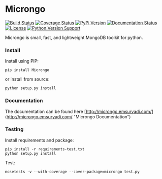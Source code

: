 # Microngo

[![Build Status](https://travis-ci.org/emsuryadi/Microngo.svg?branch=master)](https://travis-ci.org/emsuryadi/Microngo)
[![Coverage Status](https://coveralls.io/repos/github/emsuryadi/Microngo/badge.svg?branch=master)](https://coveralls.io/github/emsuryadi/Microngo?branch=master)
[![PyPi Version](https://img.shields.io/pypi/v/Microngo.svg)](https://pypi.org/project/Microngo/)
[![Documentation Status](https://readthedocs.org/projects/microngo/badge/?version=latest)](http://microngo.emsuryadi.com/)
[![License](https://img.shields.io/badge/license-MIT-blue.svg)](https://github.com/emsuryadi/Microngo/blob/master/LICENSE)
[![Python Version Support](https://img.shields.io/badge/python-3.x-blue.svg)](https://www.python.org/)

Microngo is small, fast, and lightweight MongoDB toolkit for python.

### Install

Install using PIP:

	pip install Microngo

or install from source:

	python setup.py install

### Documentation

The documentation can be found here [http://microngo.emsuryadi.com/](http://microngo.emsuryadi.com/ "Microngo Documentation")

### Testing

Install requirements and package:

	pip install -r requirements-test.txt
	python setup.py install

Test:

	nosetests -v --with-coverage --cover-package=microngo test.py